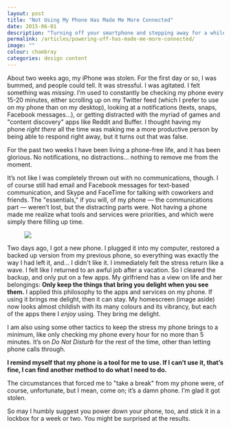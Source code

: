 ```yaml
---
layout: post
title: "Not Using My Phone Has Made Me More Connected"
date: 2015-06-01
description: "Turning off your smartphone and stepping away for a while can be hugely beneficial for you health. It certainly helped me."
permalink: /articles/powering-off-has-made-me-more-connected/
image: ""
colour: chambray
categories: design content
---
```


About two weeks ago, my iPhone was stolen. For the first day or so, I was bummed, and people could tell. It was stressful. I was agitated. I felt something was _missing_. I’m used to constantly be checking my phone every 15-20 minutes, either scrolling up on my Twitter feed (which I prefer to use on my phone than on my desktop), looking at a notifications (texts, snaps, Facebook messages…), or getting distracted with the myriad of games and "content discovery" apps like Reddit and Buffer. I thought having my phone _right there_ all the time was making me a more productive person by being able to respond right away, but it turns out that was false.

For the past two weeks I have been living a phone-free life, and it has been glorious. No notifications, no distractions… nothing to remove me from the moment.

It’s not like I was completely thrown out with no communications, though. I of course still had email and Facebook messages for text-based communication, and Skype and FaceTime for talking with coworkers and friends. The "essentials," if you will, of my phone — the communications part — weren’t lost, but the distracting parts were. Not having a phone made me realize what tools and services were priorities, and which were simply there filling up time.

<figure>
    <img src="http://customfitonline.com/media/292499/iphone-homescreen.jpg" />
</figure>

Two days ago, I got a new phone. I plugged it into my computer, restored a backed up version from my previous phone, so everything was exactly the way I had left it, and… I didn't like it. I immediately felt the stress return like a wave. I felt like I returned to an awful job after a vacation. So I cleared the backup, and only put on a few apps. My girlfriend has a view on life and her belongings: **Only keep the things that bring you delight when you see them.** I applied this philosophy to the apps and services on my phone. If using it brings me delight, then it can stay. My homescreen (image aside) now looks almost childish with its many colours and its vibrancy, but each of the apps there I _enjoy_ using. They bring me delight. 

I am also using some other tactics to keep the stress my phone brings to a minimum, like only checking my phone every hour for no more than 5 minutes. It’s on _Do Not Disturb_ for the rest of the time, other than letting phone calls through.

**I remind myself that my phone is a tool for me to use. If I can’t use it, that’s fine, I can find another method to do what I need to do.**

The circumstances that forced me to "take a break" from my phone were, of course, unfortunate, but I mean, come on; it’s a damn phone. I’m glad it got stolen.

So may I humbly suggest you power down your phone, too, and stick it in a lockbox for a week or two. You might be surprised at the results.
